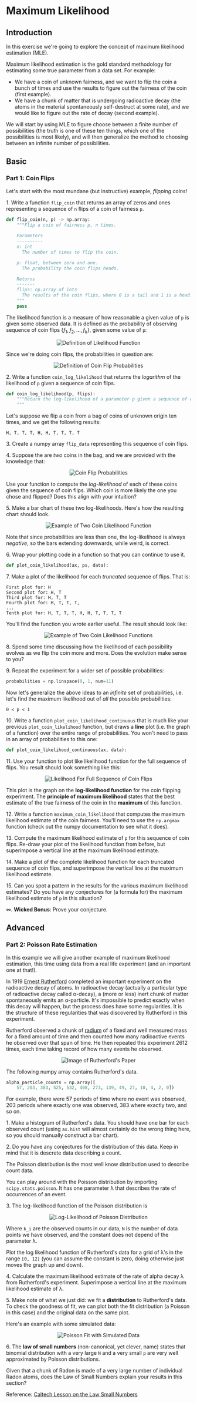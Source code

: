# Maximum Likelihood

## Introduction

In this exercise we're going to explore the concept of maximum likelihood estimation (MLE).

Maximum likelihood estimation is the gold standard methodology for estimating some true parameter from a data set.  For example:

  - We have a coin of unknown fairness, and we want to flip the coin a bunch of times and use the results to figure out the fairness of the coin (first example).
  - We have a chunk of matter that is undergoing radioactive decay (the atoms in the material spontaneously self-destruct at some rate), and we would like to figure out the rate of decay (second example).
  
We will start by using MLE to figure choose between a finite number of possibilities (the truth is one of these ten things, which one of the possibilities is most likely), and will then generalize the method to choosing between an infinite number of possibilities.

## Basic

### Part 1: Coin Flips

Let's start with the most mundane (but instructive) example, *flipping coins*!

1\. Write a function `flip_coin` that returns an array of zeros and ones representing a sequence of `n` flips of a coin of fairness `p`.

```python
def flip_coin(n, p) -> np.array:
    """Flip a coin of fairness p, n times.
    
    Parameters
    ----------
    n: int
      The number of times to flip the coin.

    p: float, between zero and one.
      The probability the coin flips heads.

    Returns
    -------
    flips: np.array of ints
      The results of the coin flips, where 0 is a tail and 1 is a head.
    """
    pass
```

The likelihood function is a measure of how reasonable a given value of `p` is given some observed data.  It is defined as the probability of observing sequence of coin flips $\{f_1, f_2, \ldots, f_k\}$, given some value of `p`:

<p align=center>
<img src="images/likelihood-definition.png" alt="Definition of Likelihood Function">
</p>

Since we're doing coin flips, the probabilities in question are:

<p align=center>
<img src="images/p-coin-flip-definition.png" alt="Definition of Coin Flip Probabilities">
</p>

2\. Write a function `coin_log_likelihood` that returns the *logarithm* of the likelihood of `p` given a sequence of coin flips.

```python
def coin_log_likelihood(p, flips):
    """Return the log-likelihood of a parameter p given a sequence of coin flips.
    """
```

Let's suppose we flip a coin from a bag of coins of unknown origin ten times, and we get the following results:

```
H, T, T, T, H, H, T, T, T, T
```

3\. Create a numpy array `flip_data` representing this sequence of coin flips.

4\. Suppose the are *two* coins in the bag, and we are provided with the knowledge that:

<p align=center>
<img src="images/coin-ps.png" alt="Coin Flip Probabilities">
</p>

Use your function to compute the *log-likelihood* of each of these coins given the sequence of coin flips.  Which coin is more likely the one you chose and flipped?  Does this align with your intuition?

5\. Make a bar chart of these two log-likelihoods.  Here's how the resulting chart should look.

<p align=center>
<img src="images/two-coin-likelihood.png" alt="Example of Two Coin Likelihood Function">
</p>

Note that since probabilities are less than one, the log-likelihood is always *negative*, so the bars extending downwards, while weird, is correct.

6\. Wrap your plotting code in a function so that you can continue to use it.

```python
def plot_coin_likelihood(ax, ps, data):
```

7\. Make a plot of the likelihood for each *truncated* sequence of flips.  That is:

```
First plot for: H
Second plot for: H, T
Third plot for: H, T, T
Fourth plot for: H, T, T, T,
...
Tenth plot for: H, T, T, T, H, H, T, T, T, T
```

You'll find the function you wrote earlier useful.  The result should look like:

<p align=center>
<img src="images/two-coin-likelihoods.png" alt="Example of Two Coin Likelihood Functions">
</p>

8\. Spend some time discussing how the likelihood of each possibility evolves as we flip the coin more and more.  Does the evolution make sense to you?

9\. Repeat the experiment for a wider set of possible probabilities:
    
```python
probabilities = np.linspace(0, 1, num=11)
```

Now let's generalize the above ideas to an *infinite* set of probabilities, i.e. let's find the maximum likelihood out of *all* the possible probabilities:

```
0 < p < 1
```

10\. Write a function `plot_coin_likelihood_continuous` that is much like your previous `plot_coin_likelihood` function, but draws a **line** plot (i.e. the graph of a function) over the entire range of probabilities.  You won't need to pass in an array of probabilities to this one:

```python
def plot_coin_likelihood_continuous(ax, data):
```

11\. Use your function to plot like likelihood function for the full sequence of flips.  You result should look something like this:

<p align=center>
<img src="images/coin-likelihood-continuous.png" alt="Likelihood For Full Sequence of Coin Flips">
</p>

This plot is the graph on the **log-likelihood function** for the coin flipping experiment.  The **principle of maximum likelihood** states that the best estimate of the true fairness of the coin in the **maximum** of this function.

12\. Write a function `maximum_coin_likelihood` that computes the maximum likelihood estimate of the coin fairness.  You'll need to use the `np.argmax` function (check out the numpy documentation to see what it does).

13\. Compute the maximum likelihood estimate of `p` for this sequence of coin flips.  Re-draw your plot of the likelihood function from before, but superimpose a vertical line at the maximum likelihood estimate.

14\. Make a plot of the complete likelihood function for each truncated sequence of coin flips, and superimpose the vertical line at the maximum likelihood estimate.

15\. Can you spot a pattern in the results for the various maximum likelihood estimates?  Do you have any conjectures for (a formula for) the maximum likelihood estimate of `p` in this situation?

∞\. **Wicked Bonus**: Prove your conjecture.

## Advanced

### Part 2: Poisson Rate Estimation

In this example we will give another example of maximum likelihood estimation, this time using data from a real life experiment (and an important one at that!).

In 1919 [Ernest Rutherford](https://en.wikipedia.org/wiki/Ernest_Rutherford) completed an important experiment on the radioactive decay of atoms.  In radioactive decay (actually a particular type of radioactive decay called α-decay), a (more or less) inert chunk of matter spontaneously emits an α-particle.  It's impossible to predict exactly when this decay will happen, but the process does have some regularities.  It is the structure of these regularities that was discovered by Rutherford in this experiment.

Rutherford observed a chunk of [radium](https://en.wikipedia.org/wiki/Radium) of a fixed and well measured mass for a fixed amount of time and then counted how many radioactive events he observed over that span of time.  He then repeated this experiment 2612 times, each time taking record of how many events he observed.

<p align=center>
<img src="images/rutherford-paper.png" alt="Image of Rutherford's Paper">
</p>

The following numpy array contains Rutherford's data.

```python
alpha_particle_counts = np.array([
    57, 203, 383, 525, 532, 408, 273, 139, 49, 27, 10, 4, 2, 0])
```

For example, there were 57 periods of time where no event was observed, 203 periods where exactly one was observed, 383 where exactly two, and so on.

1\. Make a histogram of Rutherford's data.  You should have one bar for each observed count (using `ax.hist` will almost certainly do the wrong thing here, so you should manually construct a bar chart).

2\. Do you have any conjectures for the distribution of this data.  Keep in mind that it is descrete data describing a count.

The Poisson distribution is the most well know distribution used to describe count data.

You can play around with the Poisson distribution by importing `scipy.stats.poisson`.  It has one parameter λ that describes the rate of occurrences of an event.

3\. The log-likelihood function of the Poisson distribution is

<p align=center>
<img src="images/poisson-log-likelihood.png" alt="Log-Likelihood of Poisson Distribution">
</p>

Where `k_i` are the observed counts in our data, `N` is the number of data points we have observed, and the constant does not depend of the parameter λ.  

Plot the log likelihood function of Rutherford's data for a grid of λ's in the range `[0, 12]` (you can assume the constant is zero, doing otherwise just moves the graph up and down).

4\. Calculate the maximum likelihood estimate of the rate of alpha decay λ from Rutherford's experiment.  Superimpose a vertical line at the maximum likelihood estimate of λ.

5\. Make note of what we just did: we fit a **distribution** to Rutherford's data.  To check the goodness of fit, we can plot both the fit distribution (a Poisson in this case) and the original data on the same plot.

Here's an example with some simulated data:

<p align=center>
<img src="images/simulated-data-and-model.png" alt="Poisson Fit with Simulated Data">
</p>

6\. The **law of small numbers** (non-canonical, yet clever, name) states that binomial distribution with a very large `N` and a very small `p` are very well approximated by Poisson distributions.

Given that a chunk of Radon is made of a very large number of individual Radon atoms, does the Law of Small Numbers explain your results in this section?

Reference: [Caltech Lesson on the Law Small Numbers](http://www.math.caltech.edu/~2016-17/2term/ma003/Notes/Lecture12.pdf)
